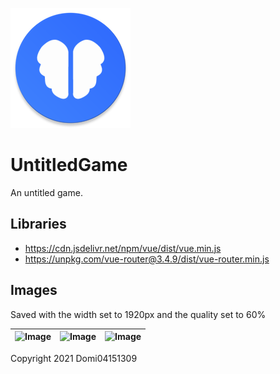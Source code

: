 ![Icon](https://raw.githubusercontent.com/Domi04151309/UntitledGame/main/pwa/mipmap-xxxhdpi/ic_launcher.png)

# UntitledGame
An untitled game.

## Libraries
- https://cdn.jsdelivr.net/npm/vue/dist/vue.min.js
- https://unpkg.com/vue-router@3.4.9/dist/vue-router.min.js

## Images
Saved with the width set to 1920px and the quality set to 60%

| ![Image](https://unsplash.com/photos/ICQRp7QaBiY/download) | ![Image](https://unsplash.com/photos/RndRFJ1v1kk/download) | ![Image](https://unsplash.com/photos/ICQRp7QaBiY/download) |
| --- | --- | --- |

Copyright 2021 Domi04151309
